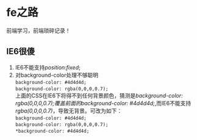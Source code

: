 # fe之路 #
前端学习，前端琐碎记录！

## IE6很傻 ##
1. IE6不能支持*position:fixed*;
2. 对background-color处理不够聪明    
    `background-color: #4d4d4d;`    
    `background-color: rgba(0,0,0,0.7);`    
上面的CSS在IE6下将得不到任何背景颜色，猜测是*background-color: rgba(0,0,0,0.7);*覆盖前面的*background-color: #4d4d4d;*,而IE6不能支持*rgba(0,0,0,0.7)*，导致无背景。可改为如下：        
    `background-color: #4d4d4d;`    
    `background-color: rgba(0,0,0,0.7);`    
    `*background-color: #4d4d4d;`    
